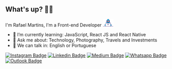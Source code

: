 ## What's up? 👋🏻 

I'm Rafael Martins, I'm a Front-end Developer <img src="https://github.com/rafaelmartins92/rafaelmartins92/blob/master/developer.gif" width="32px">

- 🚀 I’m currently learning: JavaScript, React JS and React Native
- 💬 Ask me about: Technology, Photography, Travels and Investments
- 📣 We can talk in: English or Portuguese

[![Instagram Badge](https://img.shields.io/badge/-Follow%20me-6633cc?style=flat-square&labelColor=6633cc&logo=instagram&logoColor=white&link=https://www.instagram.com/raafs92)](https://www.instagram.com/raafs92) 
[![Linkedin Badge](https://img.shields.io/badge/-Linkedin-6633cc?style=flat-square&logo=Linkedin&logoColor=white&link=https://www.linkedin.com/in/rafael-martins92/)](https://www.linkedin.com/in/rafael-martins92/)
[![Medium Badge](https://img.shields.io/badge/-Medium-6633cc?style=flat-square&logo=Medium&logoColor=white&link=https://medium.com/@rafael.martins92)](https://medium.com/@rafael.martins92)
[![Whatsapp Badge](https://img.shields.io/badge/-WhatsApp-6633cc?style=flat-square&logo=Whatsapp&logoColor=white&link=https://whats.link/rafaelmartins92)](https://whats.link/rafaelmartins92)
[![Outlook Badge](https://img.shields.io/badge/-rafael.matins92@outlook.com-6633cc?style=flat-square&logo=Windows&logoColor=white&link=mailto:rafael.martins92@outlook.com)](mailto:rafael.martins92@outlook.com)

<!--
**rafaelmartins92/rafaelmartins92** is a ✨ _special_ ✨ repository because its `README.md` (this file) appears on your GitHub profile.

Here are some ideas to get you started:

- 🔭 I’m currently working on my personal blog with Gatsby, React, GraphQL and Netlify 
- 🌱 I’m currently learning ...
- 👯 I’m looking to collaborate on ...
- 🤔 I’m looking for help with ...
- 💬 Ask me about ...
- 📫 How to reach me: ...
- 😄 Pronouns: ...
- ⚡ Fun fact: ...

### Useful links: 
[👉🏻 Portfolio](https://rafaelmartins92.github.io/portfolio/) [👉🏻 Linkedin](https://www.linkedin.com/in/rafael-martins92/) [👉🏻 Medium](https://medium.com/@rafael.martins92) [👉🏻 Instagram](https://www.instagram.com/raafs92)

-->
